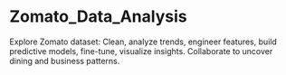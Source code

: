 # Zomato_Data_Analysis
Explore Zomato dataset: Clean, analyze trends, engineer features, build predictive models, fine-tune, visualize insights. Collaborate to uncover dining and business patterns.
